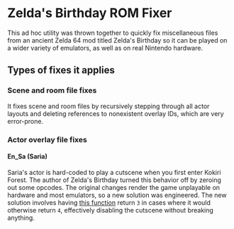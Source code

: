 # Zelda's Birthday ROM Fixer

This ad hoc utility was thrown together to quickly fix miscellaneous files from an ancient Zelda 64 mod titled Zelda's Birthday so it can be played on a wider variety of emulators, as well as on real Nintendo hardware.

## Types of fixes it applies

### Scene and room file fixes

It fixes scene and room files by recursively stepping through all actor layouts and deleting references to nonexistent overlay IDs, which are very error-prone.

### Actor overlay file fixes

#### En_Sa (Saria)

Saria's actor is hard-coded to play a cutscene when you first enter Kokiri Forest. The author of Zelda's Birthday turned this behavior off by zeroing out some opcodes. The original changes render the game unplayable on hardware and most emulators, so a new solution was engineered. The new solution involves having [this function](https://github.com/zeldaret/oot/blob/e37b9934837ec96304a3ef9576d8d283cfa0f7bb/src/overlays/actors/ovl_En_Sa/z_en_sa.c#L383) return `3` in cases where it would otherwise return `4`, effectively disabling the cutscene without breaking anything.

